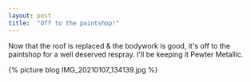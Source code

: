 ```yaml
---
layout: post
title:  "Off to the paintshop!"
---
```

Now that the roof is replaced & the bodywork is good, it's off to the paintshop for a well deserved respray. I'll be keeping it Pewter Metallic.

{% picture blog IMG_20210107_134139.jpg %}

